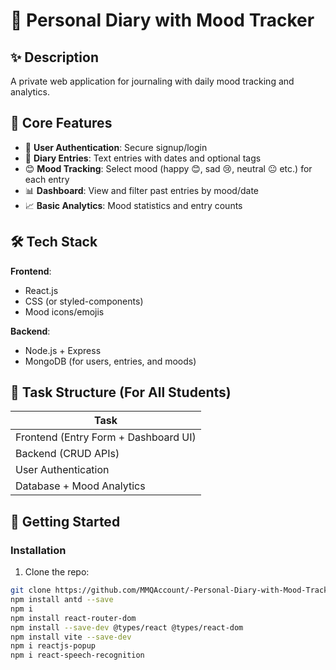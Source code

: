 # 📔 Personal Diary with Mood Tracker

## ✨ Description  
A private web application for journaling with daily mood tracking and analytics.

## 🌟 Core Features  
- 🔐 **User Authentication**: Secure signup/login  
- 📝 **Diary Entries**: Text entries with dates and optional tags  
- 😊 **Mood Tracking**: Select mood (happy 😊, sad 😢, neutral 😐 etc.) for each entry  
- 📊 **Dashboard**: View and filter past entries by mood/date  
- 📈 **Basic Analytics**: Mood statistics and entry counts  

## 🛠️ Tech Stack  
**Frontend**:  
- React.js  
- CSS (or styled-components)  
- Mood icons/emojis  

**Backend**:  
- Node.js + Express  
- MongoDB (for users, entries, and moods)  

## 👥 Task Structure (For All Students)  
| Task                          |
|-------------------------------|
| Frontend (Entry Form + Dashboard UI) | 
| Backend (CRUD APIs)           |
| User Authentication           |
| Database + Mood Analytics     |

## 🚀 Getting Started  
### Installation  
1. Clone the repo:  
```bash
git clone https://github.com/MMQAccount/-Personal-Diary-with-Mood-Tracker.git
npm install antd --save
npm i
npm install react-router-dom
npm install --save-dev @types/react @types/react-dom
npm install vite --save-dev
npm i reactjs-popup
npm i react-speech-recognition 
